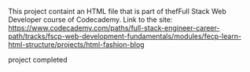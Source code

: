 This project containt an HTML file that is part of thefFull Stack Web Developer course of Codecademy. Link to the site: https://www.codecademy.com/paths/full-stack-engineer-career-path/tracks/fscp-web-development-fundamentals/modules/fecp-learn-html-structure/projects/html-fashion-blog

project completed